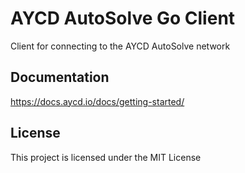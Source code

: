 # AYCD AutoSolve Go Client

Client for connecting to the AYCD AutoSolve network

## Documentation

https://docs.aycd.io/docs/getting-started/


## License

This project is licensed under the MIT License
